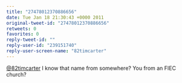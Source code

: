 ```yaml
---
title: "27478012370886656"
date: Tue Jan 18 21:30:43 +0000 2011
original-tweet-id: "27478012370886656"
retweets: 0
favorites: 0
reply-tweet-id: ""
reply-user-id: "239151740"
reply-user-screen-name: "82timcarter"
---
```

<a href="https://twitter.com/82timcarter">@82timcarter</a> I know that name from somewhere? You from an FIEC church?
